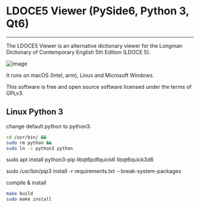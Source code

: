 # LDOCE5 Viewer (PySide6, Python 3, Qt6)

-----

The LDOCE5 Viewer is an alternative dictionary viewer for the Longman Dictionary of Contemporary English 5th Edition (LDOCE 5).

![image](https://cloud.githubusercontent.com/assets/15828926/24585732/efb068a4-17bb-11e7-8294-7241f73d9ed8.png)

It runs on macOS (Intel, arm), Linux and Microsoft Windows.

This software is free and open source software licensed under the terms of GPLv3.

## Linux Python 3
change default python to python3:
```bash
cd /usr/bin/ &&
sudo rm python &&
sudo ln -s python3 python
```



sudo apt install python3-pip libqt6pdfquick6 libqt6quick3d6 

sudo /usr/bin/pip3 install -r requirements.txt --break-system-packages

compile & install
```bash
make build
sudo make install
```
